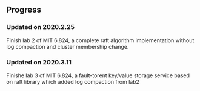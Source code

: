 ## Progress

### Updated on 2020.2.25

Finish lab 2 of MIT 6.824, a complete raft algorithm implementation without log compaction and cluster membership change.

### Updated on 2020.3.11

Finishe lab 3 of MIT 6.824, a fault-torent key/value storage service based on raft library which added log compaction from lab2

